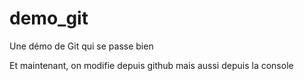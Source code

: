 demo_git
========

Une démo de Git qui se passe bien

Et maintenant, on modifie depuis github
mais aussi depuis la console
